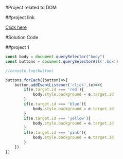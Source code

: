 #Project related to DOM

##project link

[Click here](https://stackblitz.com/edit/dom-project-chaiaurcode?file=index.html)

#Solution Code

##project 1

```javascript
const body = document.querySelector("body")
const buttons = document.querySelectorAll('.box')

//console.log(button)

buttons.forEach((button)=>{
    button.addEventListener('click',(e)=>{
        if(e.target.id === 'red'){
            body.style.background = e.target.id
        }
        if(e.target.id === 'blue'){
            body.style.background = e.target.id
        }
        if(e.target.id === 'yellow'){
            body.style.background = e.target.id
        }
        if(e.target.id === 'pink'){
            body.style.background = e.target.id
        }
    })
})

```